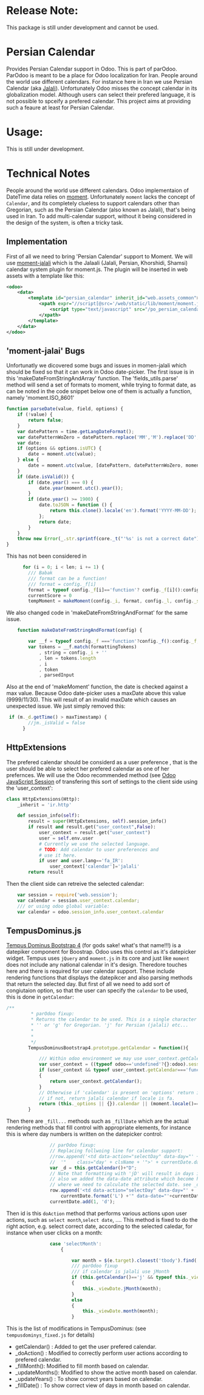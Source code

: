 Release Note:
============
This package is still under development and cannot be used.

Persian Calendar
================
Provides Persian Calendar support in Odoo.
This is part of parOdoo. ParOdoo is meant to be a place for Odoo localization for Iran.
People around the world use different calendars. For instance here in Iran we use Persian Calendar (aka [Jalali](https://en.wikipedia.org/wiki/Jalali_calendar)). Unfortunately Odoo misses the concept calendar in its globalization model. Although users can select their prefered language, it is not possible to spceify a prefered calendar. This project aims at providing such a feaure at least for Persian Calendar.


Usage:
=====
This is still under development.

Technical Notes
===============
People around the world use different calendars. Odoo implementaion of DateTime data relies on [moment](https://github.com/moment/moment). Unfortunately `moment` lacks the concept of `Calendar`,  and its completely clueless to support calendars other than Gregorian, such as the Persian Calendar (also known as Jalali), that's being used in Iran.
To add multi-calendar support, without it being considered in the design of the system, is often a tricky task. 

## Implementation
First of all we need to bring 'Persian Calendar' support to Moment. We will use [moment-jalali](https://github.com/jalaali/moment-jalaali) which is the Jalaali (Jalali, Persian, Khorshidi, Shamsi) calendar system plugin for moment.js. The plugin will be inserted in web assets with a template like this:

```xml
<odoo>
    <data>
        <template id="persian_calendar" inherit_id="web.assets_common">
            <xpath expr="//script[@src='/web/static/lib/moment/moment.js']" position="after">
            	<script type="text/javascript" src="/po_persian_calendar/static/src/js/moment-jalaali.js"></script>
            </xpath>
        </template>
    </data>
</odoo>
```


## 'moment-jalai' Bugs
Unfortunatly we dicovered some bugs and issues in momen-jalali which should be fixed so that it can work in Odoo date-picker.
The first issue is in this 'makeDateFromStringAndArray' function. The 'fields_utils.parse' method will send a set of formats to moment, while trying to format date, as can be noted in the code snippet below one of them is actually a function, namely 'moment.ISO_8601'
```js
function parseDate(value, field, options) {
    if (!value) {
        return false;
    }
    var datePattern = time.getLangDateFormat();
    var datePatternWoZero = datePattern.replace('MM','M').replace('DD','D');
    var date;
    if (options && options.isUTC) {
        date = moment.utc(value);
    } else {
        date = moment.utc(value, [datePattern, datePatternWoZero, moment.ISO_8601]);
    }
    if (date.isValid()) {
        if (date.year() === 0) {
            date.year(moment.utc().year());
        }
        if (date.year() >= 1900) {
            date.toJSON = function () {
                return this.clone().locale('en').format('YYYY-MM-DD');
            };
            return date;
        }
    }
    throw new Error(_.str.sprintf(core._t("'%s' is not a correct date"), value));
}

```

This has not been considered in 

```js
      for (i = 0; i < len; i += 1) {
        /// Babak
        /// format can be a function!
        /// format = config._f[i]
        format = typeof config._f[i]=='function'? config._f[i]():config._f[i];
        currentScore = 0
        tempMoment = makeMoment(config._i, format, config._l, config._strict, utc)

```

We also changed code in 'makeDateFromStringAndFormat' for the same issue.

```js
    function makeDateFromStringAndFormat(config) {

        var __f = typeof config._f ==='function'?config._f():config._f;
        var tokens = __f.match(formattingTokens)
            , string = config._i + ''
            , len = tokens.length
            , i
            , token
            , parsedInput
```

Also at the end of 'makeMoment' function, the date is checked against a max value. Because Odoo date-picker uses a maxDate above this value (9999/11/30). This will result of an invalid maxDate which causes an unexpected issue. We just simply removed this:

```js
 if (m._d.getTime() > maxTimestamp) {
        //jm._isValid = false
      }
```

## HttpExtensions
The prefered calendar should be considerd as a user preference , that is the user should be able to select her prefered calendar as one of her prefernces. We will use the Odoo recommended method (see [Odoo JavaScript Session](https://www.odoo.com/documentation/13.0/reference/javascript_reference.html#session) of transfering this sort of settings to the client side using the 'user_context':

```py
class HttpExtensions(Http):
    _inherit = 'ir.http'

    def session_info(self):
        result = super(HttpExtensions, self).session_info()
        if result and result.get("user_context",False):
            user_context = result.get("user_context")
            user = self.env.user
            # Currently we use the selected language.
            # TODO: Add calendar to user preferences and
            # use it here.
            if user and user.lang=='fa_IR':
                user_context['calendar']='jalali'
        return result
```
Then the client side can retreive the selected calendar:

```js
    var session = require('web.session');
    var calendar = session.user_context.calendar;
    /// or using odoo global variable:
    var calendar = odoo.session_info.user_context.calendar
```
## TempusDominus.js
[Tempus Dominus Bootstrap 4](https://github.com/tempusdominus/bootstrap-4) (for gods sake! what's that name!!!) is a datepiker component for Boostrap. Odoo uses this control as it's datepicker widget. Tempus uses `jQuery` and `moment.js` in its core and just like `moment` does not include any national calendar in it's design. Theredore touches here and there is required for user calendar support. These include rendering functions that displays the datepikcer and also parsing methods that return the selected day. But first of all we need to add sort of congiutaion option, so that the user can specify the `calendar` to be used, this is done in `getCalendar`:
```js
/**
         * parOdoo fixup: 
         * Returns the calendar to be used. This is a single character such as
         * '' or 'g' for Gregorian. 'j' for Persian (jalali) etc...
         * 
         * 
         */
        TempusDominusBootstrap4.prototype.getCalendar = function(){

            /// Within odoo environment we may use user_context.getCalendar
            var user_context = ((typeof odoo=='undefined'?{}:odoo).session_info ||{}).user_context;
            if (user_context && typeof user_context.getCalendar==='function')
            {
                return user_context.getCalendar();
            }
            // Otherwise if 'calendar' is present on 'options' return it
            // if not, return jalali calendar if locale is fa.
            return (this._options || {}).calendar || (moment.locale()=='fa'?'j':'');
        }
```
Then there are `_fill...` methods such as `_fillDate` which are the actual rendering methods that fill control with appropriate elements, for instance this is where day numbers is written on the datepicker control:
```js
                // parOdoo fixup:
                // Replacing follwoing line for calendar support:
                //row.append('<td data-action="selectDay" data-day="' + currentDate.format('L') +
                //  '"    class="day' + clsName + '">' + currentDate.date() + '</td>');
                var _d = this.getCalendar()+"D";
                // Note that formatting with 'jD' will result in days in Persian Calendar.
                // also we added the data-date attribute which become handy in click events
                // where we need to calculate the selected date. see _doAction.
                row.append('<td data-action="selectDay" data-day="' + 
                    currentDate.format('L') +'" data-date="'+currentDate.format("YYYY-MM-DD") +'" class="day' + clsName + '">' + currentDate.format(_d) + '</td>');
                currentDate.add(1, 'd');

```
Then id is this `doAction` method that performs various actions upon user actions, such as `select month`,`select date`, .... This method is fixed to do the right action, e.g. select correct date, according to the selected caledar, for instance when user clicks on a month:
```js
                case 'selectMonth':
                    {

                        var month = $(e.target).closest('tbody').find('span').index($(e.target));
                        /// parOdoo fixup
                        /// if calendar is jalali use jMonth
                        if (this.getCalendar()=='j' && typeof this._viewDate.jMonth=='function')
                        {
                            this._viewDate.jMonth(month);
                        }
                        else
                        {
                            this._viewDate.month(month);
                        }

```

This is the list of modifications in TempusDominus: (see `tempusdominys_fixed.js` for details)
* getCalendar() : Added to get the user prefered calendar.
* _doAction() : Modified to correctly perform user actions according to prefered calendar.
* _fillMonth(): Modified to fill month based on calendar.
* _updateMonths(): Modified to show the active month based on calendar.
* _updateYears() : To show correct years based on calendar.
* _fillDate() : To show correct view of days in month based on calendar.


